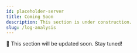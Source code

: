 ```yaml
---
id: placeholder-server
title: Coming Soon
description: This section is under construction.
slug: /log-analysis
---
```


🚧 This section will be updated soon. Stay tuned!
